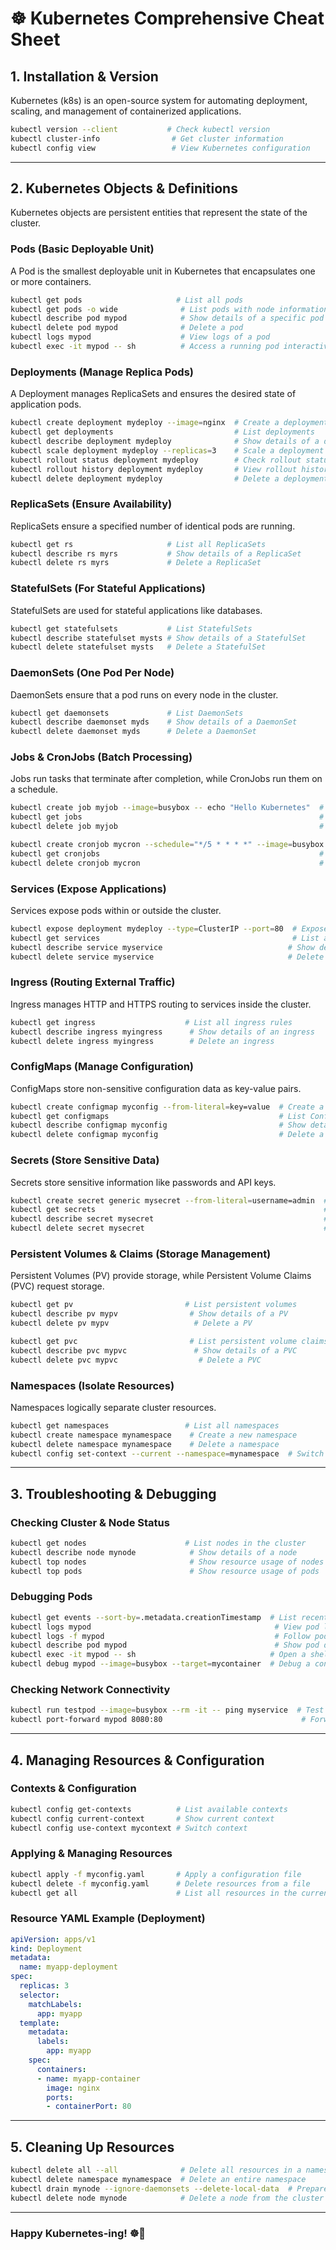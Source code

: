 # ☸️ Kubernetes Comprehensive Cheat Sheet

## **1. Installation & Version**
Kubernetes (k8s) is an open-source system for automating deployment, scaling, and management of containerized applications.
```sh
kubectl version --client           # Check kubectl version
kubectl cluster-info                # Get cluster information
kubectl config view                 # View Kubernetes configuration
```

---

## **2. Kubernetes Objects & Definitions**
Kubernetes objects are persistent entities that represent the state of the cluster.

### **Pods (Basic Deployable Unit)**
A Pod is the smallest deployable unit in Kubernetes that encapsulates one or more containers.
```sh
kubectl get pods                     # List all pods
kubectl get pods -o wide              # List pods with node information
kubectl describe pod mypod            # Show details of a specific pod
kubectl delete pod mypod              # Delete a pod
kubectl logs mypod                    # View logs of a pod
kubectl exec -it mypod -- sh          # Access a running pod interactively
```

### **Deployments (Manage Replica Pods)**
A Deployment manages ReplicaSets and ensures the desired state of application pods.
```sh
kubectl create deployment mydeploy --image=nginx  # Create a deployment
kubectl get deployments                           # List deployments
kubectl describe deployment mydeploy              # Show details of a deployment
kubectl scale deployment mydeploy --replicas=3    # Scale a deployment
kubectl rollout status deployment mydeploy        # Check rollout status
kubectl rollout history deployment mydeploy       # View rollout history
kubectl delete deployment mydeploy                # Delete a deployment
```

### **ReplicaSets (Ensure Availability)**
ReplicaSets ensure a specified number of identical pods are running.
```sh
kubectl get rs                     # List all ReplicaSets
kubectl describe rs myrs           # Show details of a ReplicaSet
kubectl delete rs myrs             # Delete a ReplicaSet
```

### **StatefulSets (For Stateful Applications)**
StatefulSets are used for stateful applications like databases.
```sh
kubectl get statefulsets           # List StatefulSets
kubectl describe statefulset mysts # Show details of a StatefulSet
kubectl delete statefulset mysts   # Delete a StatefulSet
```

### **DaemonSets (One Pod Per Node)**
DaemonSets ensure that a pod runs on every node in the cluster.
```sh
kubectl get daemonsets             # List DaemonSets
kubectl describe daemonset myds    # Show details of a DaemonSet
kubectl delete daemonset myds      # Delete a DaemonSet
```

### **Jobs & CronJobs (Batch Processing)**
Jobs run tasks that terminate after completion, while CronJobs run them on a schedule.
```sh
kubectl create job myjob --image=busybox -- echo "Hello Kubernetes"  # Create a job
kubectl get jobs                                                     # List jobs
kubectl delete job myjob                                             # Delete a job

kubectl create cronjob mycron --schedule="*/5 * * * *" --image=busybox -- echo "Hello"  # Create a cronjob
kubectl get cronjobs                                                 # List cronjobs
kubectl delete cronjob mycron                                        # Delete a cronjob
```

### **Services (Expose Applications)**
Services expose pods within or outside the cluster.
```sh
kubectl expose deployment mydeploy --type=ClusterIP --port=80  # Expose a deployment as a service
kubectl get services                                           # List all services
kubectl describe service myservice                            # Show details of a service
kubectl delete service myservice                              # Delete a service
```

### **Ingress (Routing External Traffic)**
Ingress manages HTTP and HTTPS routing to services inside the cluster.
```sh
kubectl get ingress                    # List all ingress rules
kubectl describe ingress myingress      # Show details of an ingress
kubectl delete ingress myingress        # Delete an ingress
```

### **ConfigMaps (Manage Configuration)**
ConfigMaps store non-sensitive configuration data as key-value pairs.
```sh
kubectl create configmap myconfig --from-literal=key=value  # Create a ConfigMap
kubectl get configmaps                                      # List ConfigMaps
kubectl describe configmap myconfig                         # Show details of a ConfigMap
kubectl delete configmap myconfig                           # Delete a ConfigMap
```

### **Secrets (Store Sensitive Data)**
Secrets store sensitive information like passwords and API keys.
```sh
kubectl create secret generic mysecret --from-literal=username=admin  # Create a secret
kubectl get secrets                                                   # List secrets
kubectl describe secret mysecret                                      # Show details of a secret
kubectl delete secret mysecret                                        # Delete a secret
```

### **Persistent Volumes & Claims (Storage Management)**
Persistent Volumes (PV) provide storage, while Persistent Volume Claims (PVC) request storage.
```sh
kubectl get pv                         # List persistent volumes
kubectl describe pv mypv                # Show details of a PV
kubectl delete pv mypv                   # Delete a PV

kubectl get pvc                         # List persistent volume claims
kubectl describe pvc mypvc               # Show details of a PVC
kubectl delete pvc mypvc                  # Delete a PVC
```

### **Namespaces (Isolate Resources)**
Namespaces logically separate cluster resources.
```sh
kubectl get namespaces                 # List all namespaces
kubectl create namespace mynamespace    # Create a new namespace
kubectl delete namespace mynamespace    # Delete a namespace
kubectl config set-context --current --namespace=mynamespace  # Switch to a namespace
```

---

## **3. Troubleshooting & Debugging**
### **Checking Cluster & Node Status**
```sh
kubectl get nodes                      # List nodes in the cluster
kubectl describe node mynode            # Show details of a node
kubectl top nodes                       # Show resource usage of nodes
kubectl top pods                        # Show resource usage of pods
```

### **Debugging Pods**
```sh
kubectl get events --sort-by=.metadata.creationTimestamp  # List recent events
kubectl logs mypod                                         # View pod logs
kubectl logs -f mypod                                      # Follow pod logs
kubectl describe pod mypod                                 # Show pod details
kubectl exec -it mypod -- sh                              # Open a shell in a pod
kubectl debug mypod --image=busybox --target=mycontainer  # Debug a container inside a pod
```

### **Checking Network Connectivity**
```sh
kubectl run testpod --image=busybox --rm -it -- ping myservice  # Test service connectivity
kubectl port-forward mypod 8080:80                               # Forward port from a pod to local machine
```

---

## **4. Managing Resources & Configuration**
### **Contexts & Configuration**
```sh
kubectl config get-contexts          # List available contexts
kubectl config current-context       # Show current context
kubectl config use-context mycontext # Switch context
```

### **Applying & Managing Resources**
```sh
kubectl apply -f myconfig.yaml       # Apply a configuration file
kubectl delete -f myconfig.yaml      # Delete resources from a file
kubectl get all                      # List all resources in the current namespace
```

### **Resource YAML Example (Deployment)**
```yaml
apiVersion: apps/v1
kind: Deployment
metadata:
  name: myapp-deployment
spec:
  replicas: 3
  selector:
    matchLabels:
      app: myapp
  template:
    metadata:
      labels:
        app: myapp
    spec:
      containers:
      - name: myapp-container
        image: nginx
        ports:
        - containerPort: 80
```

---

## **5. Cleaning Up Resources**
```sh
kubectl delete all --all              # Delete all resources in a namespace
kubectl delete namespace mynamespace  # Delete an entire namespace
kubectl drain mynode --ignore-daemonsets --delete-local-data  # Prepare a node for maintenance
kubectl delete node mynode            # Delete a node from the cluster
```

---

### **Happy Kubernetes-ing! ☸️🚀**
